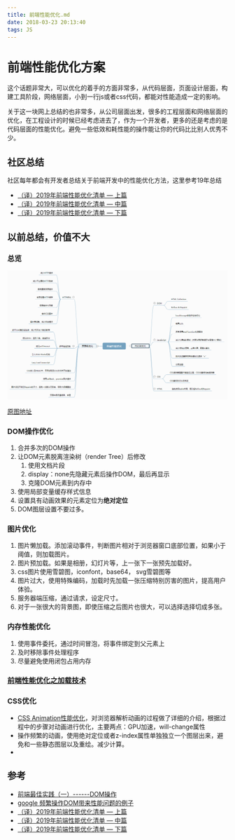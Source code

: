 ```yaml
---
title: 前端性能优化.md
date: 2018-03-23 20:13:40
tags: JS
---
```

# 前端性能优化方案
这个话题非常大，可以优化的着手的方面非常多，从代码层面，页面设计层面，构建工具阶段，网络层面，小到一行js或者css代码，都能对性能造成一定的影响。

关于这一块网上总结的也非常多，从公司层面出发，很多的工程层面和网络层面的优化，在工程设计的时候已经考虑进去了，作为一个开发者，更多的还是考虑的是代码层面的性能优化。避免一些低效和耗性能的操作能让你的代码比比别人优秀不少。

## 社区总结
社区每年都会有开发者总结关于前端开发中的性能优化方法，这里参考19年总结

- [（译）2019年前端性能优化清单 — 上篇](https://juejin.im/post/5c46cbaee51d453f45612a2c#heading-19)
- [（译）2019年前端性能优化清单 — 中篇](https://juejin.im/post/5c471eaff265da616d547c8c)
- [（译）2019年前端性能优化清单 — 下篇](https://juejin.im/post/5c473cdae51d45518d4701ff)

## 以前总结，价值不大
### 总览

![](/assets/web.png)

[原图地址](http://naotu.baidu.com/file/535e0e918b3946c04cf87a1ebf32f29d)

### DOM操作优化 
1. 合并多次的DOM操作
2. 让DOM元素脱离渲染树（render Tree）后修改
   1. 使用文档片段
   2. display：none先隐藏元素后操作DOM，最后再显示
   3. 克隆DOM元素到内存中
3. 使用局部变量缓存样式信息
4. 设置具有动画效果的元素定位为**绝对定位**
5. DOM图层设置不要过多。

### 图片优化

1. 图片懒加载。添加滚动事件，判断图片相对于浏览器窗口底部位置，如果小于阈值，则加载图片。
2. 图片预加载。如果是相册，幻灯片等，上一张下一张预先加载好。
3. css图片使用雪碧图，iconfont，base64， svg雪碧图等
4. 图片过大，使用特殊编码，加载时先加载一张压缩特别厉害的图片，提高用户体验。
5. 服务器端压缩，通过请求，设定尺寸。
6. 对于一张很大的背景图，即使压缩之后图片也很大，可以选择选择切成多张。


### 内存性能优化
1. 使用事件委托，通过时间冒泡，将事件绑定到父元素上
2. 及时移除事件处理程序
3. 尽量避免使用闭包占用内存

### [前端性能优化之加载技术](https://juejin.im/post/59b73ef75188253db70acdb5)




### CSS优化
- [CSS Animation性能优化](http://www.w3cplus.com/animation/animation-performance.html)，对浏览器解析动画的过程做了详细的介绍，根据过程中的步骤对动画进行优化，主要两点：GPU加速，will-change属性
- 操作频繁的动画，使用绝对定位或者z-index属性单独独立一个图层出来，避免和一些静态图层以及重绘。减少计算。
- 



## 参考
- [前端最佳实践（一）------DOM操作](https://juejin.im/post/59cf174c6fb9a00a4c273197#heading-3)  
- [google 频繁操作DOM带来性能问题的例子](https://wengjq.github.io/GithubPage/Blog-Demo/animation.html)
- [（译）2019年前端性能优化清单 — 上篇](https://juejin.im/post/5c46cbaee51d453f45612a2c#heading-19)
- [（译）2019年前端性能优化清单 — 中篇](https://juejin.im/post/5c471eaff265da616d547c8c)
- [（译）2019年前端性能优化清单 — 下篇](https://juejin.im/post/5c473cdae51d45518d4701ff)
